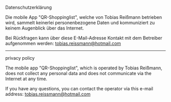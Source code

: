 Datenschutzerklärung

Die mobile App "QR-Shoppinglist", welche von Tobias Reißmann betrieben wird,
sammelt keinerlei personenbezogene Daten und kommuniziert zu keinem Augenblick über das Internet.

Bei Rückfragen kann über diese E-Mail-Adresse Kontakt mit dem Betreiber aufgenommen werden:
tobias.reissmann@hotmail.com

________________________________________________________________________________________________

privacy policy

The mobile app "QR-Shoppinglist", which is operated by Tobias Reißmann,
does not collect any personal data and does not communicate via the Internet at any time.

If you have any questions, you can contact the operator via this e-mail address:
tobias.reissmann@hotmail.com
